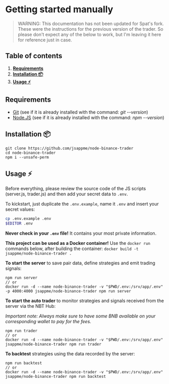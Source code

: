 # Getting started manually

> WARNING: This documentation has not been updated for Spat's fork. These were the instructions for the previous version of the trader.
> So please don't expect any of the below to work, but I'm leaving it here for reference just in case.

## Table of contents

1. **[Requirements](#requirements)**
1. **[Installation 📦](#installation-📦)**
1. **[Usage ⚡️](#usage-⚡️)**

## Requirements

* [Git](https://git-scm.com/download/) (see if it is already installed with the command: *git --version*)
* [Node.JS](http://nodejs.org) (see if it is already installed with the command: *npm --version*)

## Installation 📦

```
git clone https://github.com/jsappme/node-binance-trader
cd node-binance-trader
npm i --unsafe-perm
```

## Usage ⚡️

Before everything, please review the source code of the JS scripts (server.js, trader.js) and then add your secret data to `.env`.

To kickstart, just duplicate the `.env.example`, name it  `.env` and insert your secret values:
```bash
cp .env.example .env
$EDITOR .env
```
**Never check in your `.env` file!**
It contains your most private information.

**This project can be used as a Docker container!** Use the `docker run` commands below, after building the container:
`docker build -t jsappme/node-binance-trader .`

**To start the server** to save pair data, define strategies and emit trading signals:
```
npm run server
// or
docker run -d --name node-binance-trader -v "$PWD/.env:/srv/app/.env" -p 4000:4000 jsappme/node-binance-trader npm run server
```

**To start the auto trader** to monitor strategies and signals received from the server via the NBT Hub:

<i>Important note: Always make sure to have some BNB available on your corresponding wallet to pay for the fees.</i>

```
npm run trader
// or
docker run -d --name node-binance-trader -v "$PWD/.env:/srv/app/.env" jsappme/node-binance-trader npm run trader
```

**To backtest** strategies using the data recorded by the server:
```
npm run backtest
// or
docker run -d --name node-binance-trader -v "$PWD/.env:/srv/app/.env" jsappme/node-binance-trader npm run backtest
```
